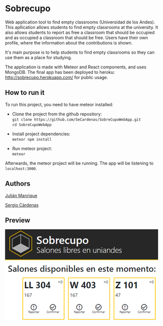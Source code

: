 # Sobrecupo
Web application tool to find empty classrooms (Universidad de los Andes).
This apllication allows students to find empty classrooms at the university. It also allows students to report as free a classroom that should be occupied and as occupied a classroom that should be free. Users have their own profile, where the information about the contributions is shown.

It's main purpose is to help students to find empty classrooms so they can use them as a place for studying.

The application is made with Meteor and React components, and uses MongoDB. The final app has been deployed to heroku: http://sobrecupo.herokuapp.com/ for public usage.

## How to run it
To run this project, you need to have meteor installed:

 - Clone the project from the github repository:  
 `git clone https://github.com/SeCardenas/SobreCupoWebApp.git`  
 `cd SobreCupoWebApp`  
 
 - Install project dependencies:  
 `meteor npm install`  
 
 - Run meteor project:  
 `meteor`

Afterwards, the meteor project will be running. The app will be listening to `localhost:3000`.

## Authors
[Julián Manrique](https://github.com/Sxubas)

[Sergio Cárdenas](https://github.com/SeCardenas)

## Preview
![thumbnail](thumbnail2.PNG)
